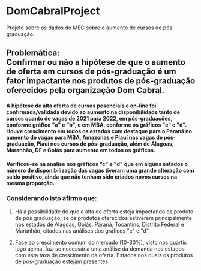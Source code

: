 # DomCabralProject

Projeto sobre os dados do MEC sobre o aumento de cursos de pós graduação.

<h2>Problemática:
<br>
Confirmar ou não a hipótese de que o aumento de oferta em cursos de pós-graduação é um fator impactante nos produtos de pós-graduação oferecidos pela organização Dom Cabral.
</h2>


<h4> A hipótese de alta oferta de cursos pesenciais e on-line foi confirmada/validada devido ao aumento na disponibilidade tanto de cursos quanto de vagas de 2021 para 2022, em pós-graduações, conforme gráfico "a" e "b", e em MBA, conforme os gráficos "c" e "d". 
<br>
Houve crescimento em todos os estados com destaque para o Paraná no aumento de vagas para MBA, Amazonas e Piauí nas vagas de pós-graduação, Piauí nos cursos de pós-graduação, além de Alagoas, Maranhão, DF e Goiás para aumento em todos os gráficos.</h4>

<h4>Verificou-se na análise nos gráficos "c" e "d" que em alguns estados o número de disponibilização das vagas tiveram uma grande alteração com saldo positivo, ainda que não tenham sido criados novos cursos na mesma proporção.</h4>

<h3><b>Considerando isto afirmo que:</b></h3>

1.   Há a possibilidade de que a alta de oferta esteja impactando os produto de pós graduação, se os produtos oferecidos estiverem principalmente nos estados de Alagoas, Goiás, Paraná, Tocantins, Distrito Federal e Maranhão, citados nas análises dos gráficos "c" e "d".

2.   Face ao crescimento comum do mercado (10-30%), visto nos quartis logo acima, faz-se necessária uma análise da demanda nos estados com esta taxa de crescimento da oferta. Estados nos quais os produtos de pós-graduação estejam presentes.


